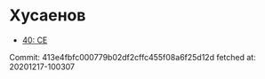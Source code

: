 # Хусаенов
- [40: CE](40.md)

Commit: 413e4fbfc000779b02df2cffc455f08a6f25d12d
 fetched at: 20201217-100307
